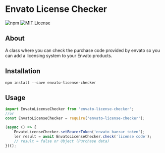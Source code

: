 # Envato License Checker

[![npm][npm-image]][npm-url]
[![MIT License][mit-license-image]][mit-license-url]

[npm-url]: https://www.npmjs.com/package/envato-license-checker
[npm-image]: https://img.shields.io/npm/v/envato-license-checker.svg?label=npm%20version
[mit-license-url]: LICENSE
[mit-license-image]: https://camo.githubusercontent.com/d59450139b6d354f15a2252a47b457bb2cc43828/68747470733a2f2f696d672e736869656c64732e696f2f6e706d2f6c2f7365727665726c6573732e737667

## About

A class where you can check the purchase code provided by envato so you can add a licensing system to your Envato products.

## Installation

`npm install --save envato-license-checker`

## Usage

```js
import EnvatoLicenseChecker from 'envato-license-checker';
//or
const EnvatoLicenseChecker = require('envato-license-checker');

(async () => {
    EnvatoLicenseChecker.setBearerToken('envato baerar token');
    ler result = await EnvatoLicenseChecker.check('license code');
    // result = false or Object (Purchase data)
})();
```